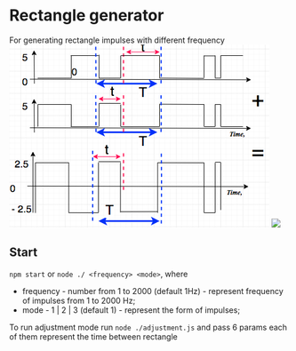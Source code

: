 # Rectangle generator

For generating rectangle impulses with different frequency
![](https://github.com/VolodymyrTymets/rectangle-generator/blob/master/private/schema.png?raw=true)
![](https://github.com/VolodymyrTymets/rectangle-generator/blob/master/private/result.png?raw=true)
## Start 

`npm start` or `node ./ <frequency> <mode>`, where

- frequency - number from 1 to 2000 (default 1Hz) - represent frequency of impulses from 1 to 2000 Hz;
- mode - 1 | 2 | 3 (default 1) - represent the form of impulses;

To run adjustment mode run `node ./adjustment.js` and pass 6 params each of them represent the time between rectangle
